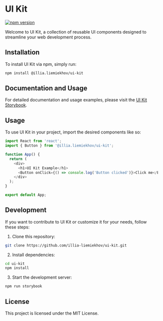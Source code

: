 # UI Kit

[![npm version](https://badge.fury.io/js/%40illia.liemiekhov%2Fui-kit.svg)](https://badge.fury.io/js/%40illia.liemiekhov%2Fui-kit)

Welcome to UI Kit, a collection of reusable UI components designed to streamline your web development process.

## Installation

To install UI Kit via npm, simply run:

```bash
npm install @illia.liemiekhov/ui-kit
```

## Documentation and Usage

For detailed documentation and usage examples, please visit the [UI Kit Storybook](https://illia-liemiekhov.github.io/ui-kit/?path=/docs/example-button--docs).

## Usage

To use UI Kit in your project, import the desired components like so:

```javascript
import React from 'react';
import { Button } from '@illia.liemiekhov/ui-kit';

function App() {
  return (
    <div>
      <h1>UI Kit Example</h1>
      <Button onClick={() => console.log('Button clicked')}>Click me</Button>
    </div>
  );
}

export default App;
```

## Development

If you want to contribute to UI Kit or customize it for your needs, follow these steps:

1. Clone this repository:

```bash
git clone https://github.com/illia-liemiekhov/ui-kit.git
```

2. Install dependencies:

```bash
cd ui-kit
npm install
```

3. Start the development server:

```bash
npm run storybook
```

## License

This project is licensed under the MIT License.
